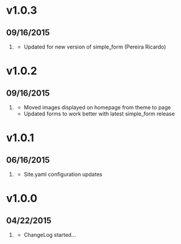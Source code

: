 # v1.0.3
## 09/16/2015

1. [](#improved)
    * Updated for new version of simple_form (Pereira Ricardo)

# v1.0.2
## 09/16/2015

1. [](#improved)
    * Moved images displayed on homepage from theme to page
    * Updated forms to work better with latest simple_form release

# v1.0.1
## 06/16/2015

1. [](#bugfix)
    * Site.yaml configuration updates

# v1.0.0
## 04/22/2015

1. [](#new)
    * ChangeLog started...
